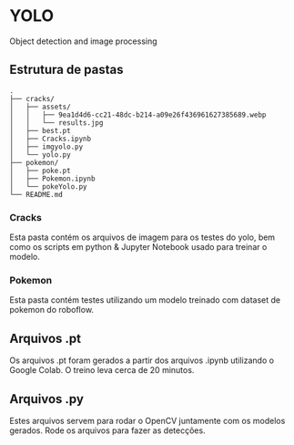 # YOLO
Object detection and image processing

## Estrutura de pastas
```
.
├── cracks/
│   ├── assets/
│   │   ├── 9ea1d4d6-cc21-48dc-b214-a09e26f436961627385689.webp
│   │   └── results.jpg
│   ├── best.pt
│   ├── Cracks.ipynb
│   ├── imgyolo.py
│   └── yolo.py
├── pokemon/
│   ├── poke.pt
│   ├── Pokemon.ipynb
│   └── pokeYolo.py
└── README.md
```

### Cracks
Esta pasta contém os arquivos de imagem para os testes do yolo, bem como os scripts em python & Jupyter Notebook usado para treinar o modelo.

### Pokemon
Esta pasta contém testes utilizando um modelo treinado com dataset de pokemon do roboflow.

## Arquivos .pt
Os arquivos .pt foram gerados a partir dos arquivos .ipynb utilizando o Google Colab. O treino leva cerca de 20 minutos.

## Arquivos .py
Estes arquivos servem para rodar o OpenCV juntamente com os modelos gerados. Rode os arquivos para fazer as detecções.

